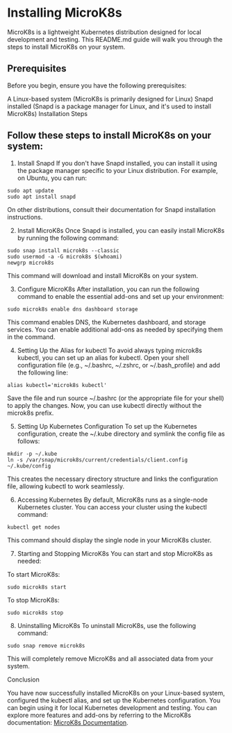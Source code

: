 # Installing MicroK8s

MicroK8s is a lightweight Kubernetes distribution designed for local development and testing. This README.md guide will walk you through the steps to install MicroK8s on your system.

## Prerequisites

Before you begin, ensure you have the following prerequisites:

A Linux-based system (MicroK8s is primarily designed for Linux)
Snapd installed (Snapd is a package manager for Linux, and it's used to install MicroK8s)
Installation Steps

## Follow these steps to install MicroK8s on your system:

1. Install Snapd
If you don't have Snapd installed, you can install it using the package manager specific to your Linux distribution. For example, on Ubuntu, you can run:

```
sudo apt update
sudo apt install snapd
```
On other distributions, consult their documentation for Snapd installation instructions.

2. Install MicroK8s
Once Snapd is installed, you can easily install MicroK8s by running the following command:

```
sudo snap install microk8s --classic
sudo usermod -a -G microk8s $(whoami)
newgrp microk8s
```
This command will download and install MicroK8s on your system.

3. Configure MicroK8s
After installation, you can run the following command to enable the essential add-ons and set up your environment:

```
sudo microk8s enable dns dashboard storage
```
This command enables DNS, the Kubernetes dashboard, and storage services. You can enable additional add-ons as needed by specifying them in the command.

4. Setting Up the Alias for kubectl
To avoid always typing microk8s kubectl, you can set up an alias for kubectl. Open your shell configuration file (e.g., ~/.bashrc, ~/.zshrc, or ~/.bash_profile) and add the following line:

```
alias kubectl='microk8s kubectl'
```
Save the file and run source ~/.bashrc (or the appropriate file for your shell) to apply the changes. Now, you can use kubectl directly without the microk8s prefix.

5. Setting Up Kubernetes Configuration
To set up the Kubernetes configuration, create the ~/.kube directory and symlink the config file as follows:

```
mkdir -p ~/.kube
ln -s /var/snap/microk8s/current/credentials/client.config ~/.kube/config
```
This creates the necessary directory structure and links the configuration file, allowing kubectl to work seamlessly.

6. Accessing Kubernetes
By default, MicroK8s runs as a single-node Kubernetes cluster. You can access your cluster using the kubectl command:

```
kubectl get nodes
```
This command should display the single node in your MicroK8s cluster.

7. Starting and Stopping MicroK8s
You can start and stop MicroK8s as needed:

To start MicroK8s:

```
sudo microk8s start
```
To stop MicroK8s:

```
sudo microk8s stop
```
8. Uninstalling MicroK8s
To uninstall MicroK8s, use the following command:

```
sudo snap remove microk8s
```
This will completely remove MicroK8s and all associated data from your system.

Conclusion

You have now successfully installed MicroK8s on your Linux-based system, configured the kubectl alias, and set up the Kubernetes configuration. You can begin using it for local Kubernetes development and testing. You can explore more features and add-ons by referring to the MicroK8s documentation: [MicroK8s Documentation](https://microk8s.io/docs/getting-started).
